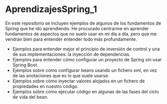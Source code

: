 # AprendizajesSpring_1
En este repositorio se incluyen ejemplos de algunos de los fundamentos de Spring que he ido aprendiendo. He procurado centrarme en aprender fundamentos de aspectos que no suelo usar en mi día a día, pero que me vendrán bien para entender entender todo más profundamente.

- Ejemplos para entender mejor el principio de inversión de control y una de sus implementaciones: la inyección de dependencias.
- Ejemplos para entender cómo configurar un proyecto de Spring sin usar Spring Boot.
- Ejemplos sobre cómo configurar beans usando un fichero xml, en vez de las anotaciones que es lo que suele usarse.
- Ejemplos sobre cómo inyectar valores alojados en un fichero de propiedades en nuestro código.
- Ejemplos sobre cómo ejecutar código en algunas de las fases del ciclo de vida del bean.

